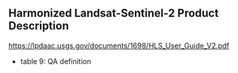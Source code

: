 ## Harmonized Landsat-Sentinel-2 Product Description
https://lpdaac.usgs.gov/documents/1698/HLS_User_Guide_V2.pdf

- table 9: QA definition